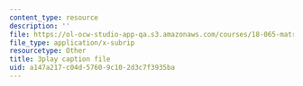 ```yaml
---
content_type: resource
description: ''
file: https://ol-ocw-studio-app-qa.s3.amazonaws.com/courses/18-065-matrix-methods-in-data-analysis-signal-processing-and-machine-learning-spring-2018/a147a217c04d57609c102d3c7f3935ba_t36jZG07MYc.vtt
file_type: application/x-subrip
resourcetype: Other
title: 3play caption file
uid: a147a217-c04d-5760-9c10-2d3c7f3935ba
---
```

